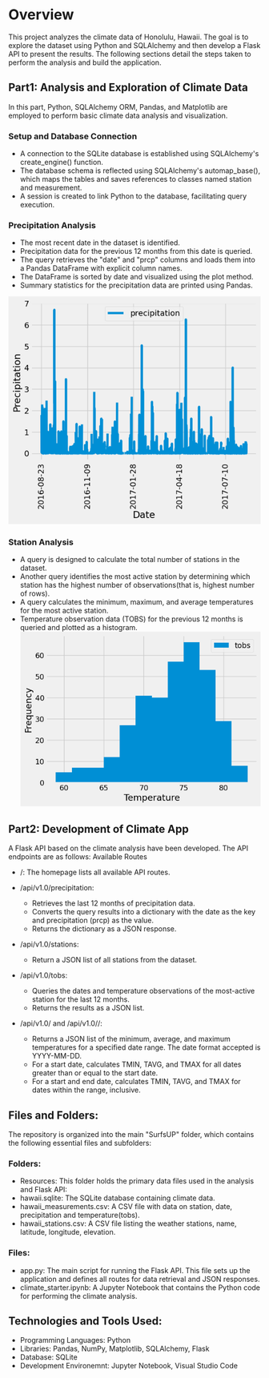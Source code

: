 # Overview
This project analyzes the climate data of Honolulu, Hawaii. The goal is to explore the dataset using Python and SQLAlchemy and then develop a Flask API to present the results. The following sections detail the steps taken to perform the analysis and build the application.

## Part1: Analysis and Exploration of Climate Data
In this part, Python, SQLAlchemy ORM, Pandas, and Matplotlib are employed to perform basic climate data analysis and visualization.

### Setup and Database Connection
* A connection to the SQLite database is established using SQLAlchemy's create_engine() function.
* The database schema is reflected using SQLAlchemy's automap_base(), which maps the tables and saves references to classes named station and measurement.
* A session is created to link Python to the database, facilitating query execution.

### Precipitation Analysis
* The most recent date in the dataset is identified.
* Precipitation data for the previous 12 months from this date is queried.
* The query retrieves the "date" and "prcp" columns and loads them into a Pandas DataFrame with explicit column names.
* The DataFrame is sorted by date and visualized using the plot method.
* Summary statistics for the precipitation data are printed using Pandas.

![Alt text](images/bar.png)

### Station Analysis
* A query is designed to calculate the total number of stations in the dataset.
* Another query identifies the most active station by determining which station has the highest number of observations(that is, highest number of rows). 
* A query calculates the minimum, maximum, and average temperatures for the most active station.
* Temperature observation data (TOBS) for the previous 12 months is queried and plotted as a histogram.
![Alt text](images/histogram.png)

## Part2: Development of Climate App
A Flask API based on the climate analysis have been developed. The API endpoints are as follows:
Available Routes
* /: The homepage lists all available API routes.

* /api/v1.0/precipitation:
    * Retrieves the last 12 months of precipitation data.
    * Converts the query results into a dictionary with the date as the key and precipitation (prcp) as the value.
    * Returns the dictionary as a JSON response.


* /api/v1.0/stations:   
    * Return a JSON list of all stations from the dataset.
* /api/v1.0/tobs:
    * Queries the dates and temperature observations of the most-active station for the last 12 months.
    * Returns the results as a JSON list.
* /api/v1.0/<start> and /api/v1.0/<start>/<end>:
    * Returns a JSON list of the minimum, average, and maximum temperatures for a specified date range. The date format accepted is YYYY-MM-DD. 
    * For a start date, calculates TMIN, TAVG, and TMAX for all dates greater than or equal to the start date.
    * For a start and end date, calculates TMIN, TAVG, and TMAX for dates within the range, inclusive.



## Files and Folders:
The repository is organized into the main "SurfsUP" folder, which contains the following essential files and subfolders:
### Folders:
* Resources:
This folder holds the primary data files used in the analysis and Flask API:
* hawaii.sqlite: The SQLite database containing climate data.
* hawaii_measurements.csv: A CSV file with data on station, date, precipitation and temperature(tobs).
* hawaii_stations.csv: A CSV file listing the weather stations, name, latitude, longitude, elevation.
### Files:
* app.py: The main script for running the Flask API. This file sets up the application and defines all routes for data retrieval and JSON responses.
* climate_starter.ipynb: A Jupyter Notebook that contains the Python code for performing the climate analysis.

## Technologies and Tools Used:
* Programming Languages: Python
* Libraries: Pandas, NumPy, Matplotlib, SQLAlchemy, Flask
* Database: SQLite
* Development Environemnt: Jupyter Notebook, Visual Studio Code




